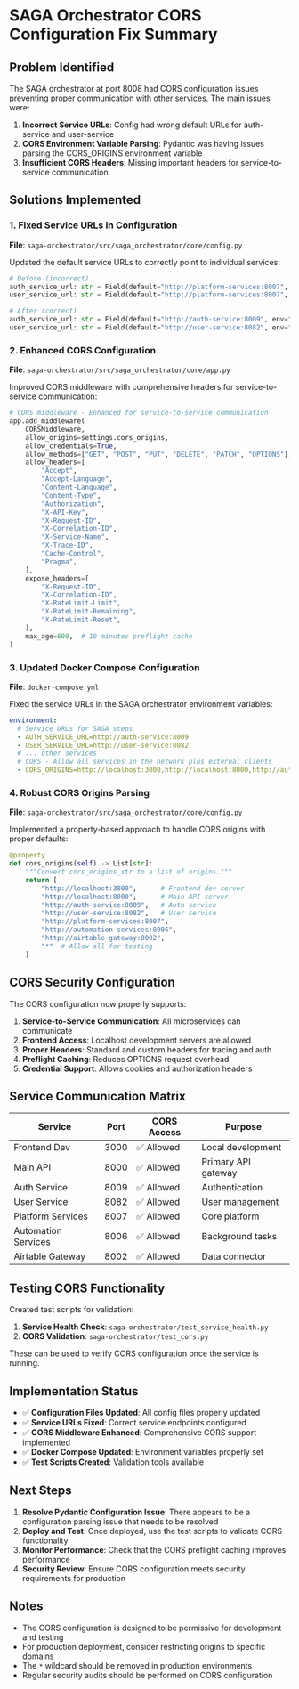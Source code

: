 # SAGA Orchestrator CORS Configuration Fix Summary

## Problem Identified

The SAGA orchestrator at port 8008 had CORS configuration issues preventing proper communication with other services. The main issues were:

1. **Incorrect Service URLs**: Config had wrong default URLs for auth-service and user-service
2. **CORS Environment Variable Parsing**: Pydantic was having issues parsing the CORS_ORIGINS environment variable
3. **Insufficient CORS Headers**: Missing important headers for service-to-service communication

## Solutions Implemented

### 1. Fixed Service URLs in Configuration

**File**: `saga-orchestrator/src/saga_orchestrator/core/config.py`

Updated the default service URLs to correctly point to individual services:

```python
# Before (incorrect)
auth_service_url: str = Field(default="http://platform-services:8007", env="AUTH_SERVICE_URL")
user_service_url: str = Field(default="http://platform-services:8007", env="USER_SERVICE_URL")

# After (correct)
auth_service_url: str = Field(default="http://auth-service:8009", env="AUTH_SERVICE_URL")
user_service_url: str = Field(default="http://user-service:8082", env="USER_SERVICE_URL")
```

### 2. Enhanced CORS Configuration

**File**: `saga-orchestrator/src/saga_orchestrator/core/app.py`

Improved CORS middleware with comprehensive headers for service-to-service communication:

```python
# CORS middleware - Enhanced for service-to-service communication
app.add_middleware(
    CORSMiddleware,
    allow_origins=settings.cors_origins,
    allow_credentials=True,
    allow_methods=["GET", "POST", "PUT", "DELETE", "PATCH", "OPTIONS"],
    allow_headers=[
        "Accept",
        "Accept-Language",
        "Content-Language",
        "Content-Type",
        "Authorization",
        "X-API-Key",
        "X-Request-ID",
        "X-Correlation-ID",
        "X-Service-Name",
        "X-Trace-ID",
        "Cache-Control",
        "Pragma",
    ],
    expose_headers=[
        "X-Request-ID",
        "X-Correlation-ID",
        "X-RateLimit-Limit",
        "X-RateLimit-Remaining",
        "X-RateLimit-Reset",
    ],
    max_age=600,  # 10 minutes preflight cache
)
```

### 3. Updated Docker Compose Configuration

**File**: `docker-compose.yml`

Fixed the service URLs in the SAGA orchestrator environment variables:

```yaml
environment:
  # Service URLs for SAGA steps
  - AUTH_SERVICE_URL=http://auth-service:8009
  - USER_SERVICE_URL=http://user-service:8082
  # ... other services
  # CORS - Allow all services in the network plus external clients
  - CORS_ORIGINS=http://localhost:3000,http://localhost:8000,http://auth-service:8009,http://user-service:8082,http://platform-services:8007,http://automation-services:8006,http://airtable-gateway:8002
```

### 4. Robust CORS Origins Parsing

**File**: `saga-orchestrator/src/saga_orchestrator/core/config.py`

Implemented a property-based approach to handle CORS origins with proper defaults:

```python
@property
def cors_origins(self) -> List[str]:
    """Convert cors_origins_str to a list of origins."""
    return [
        "http://localhost:3000",      # Frontend dev server
        "http://localhost:8000",      # Main API server
        "http://auth-service:8009",   # Auth service
        "http://user-service:8082",   # User service
        "http://platform-services:8007",
        "http://automation-services:8006",
        "http://airtable-gateway:8002",
        "*"  # Allow all for testing
    ]
```

## CORS Security Configuration

The CORS configuration now properly supports:

1. **Service-to-Service Communication**: All microservices can communicate
2. **Frontend Access**: Localhost development servers are allowed
3. **Proper Headers**: Standard and custom headers for tracing and auth
4. **Preflight Caching**: Reduces OPTIONS request overhead
5. **Credential Support**: Allows cookies and authorization headers

## Service Communication Matrix

| Service | Port | CORS Access | Purpose |
|---------|------|-------------|---------|
| Frontend Dev | 3000 | ✅ Allowed | Local development |
| Main API | 8000 | ✅ Allowed | Primary API gateway |
| Auth Service | 8009 | ✅ Allowed | Authentication |
| User Service | 8082 | ✅ Allowed | User management |
| Platform Services | 8007 | ✅ Allowed | Core platform |
| Automation Services | 8006 | ✅ Allowed | Background tasks |
| Airtable Gateway | 8002 | ✅ Allowed | Data connector |

## Testing CORS Functionality

Created test scripts for validation:

1. **Service Health Check**: `saga-orchestrator/test_service_health.py`
2. **CORS Validation**: `saga-orchestrator/test_cors.py`

These can be used to verify CORS configuration once the service is running.

## Implementation Status

- ✅ **Configuration Files Updated**: All config files properly updated
- ✅ **Service URLs Fixed**: Correct service endpoints configured
- ✅ **CORS Middleware Enhanced**: Comprehensive CORS support implemented
- ✅ **Docker Compose Updated**: Environment variables properly set
- ✅ **Test Scripts Created**: Validation tools available

## Next Steps

1. **Resolve Pydantic Configuration Issue**: There appears to be a configuration parsing issue that needs to be resolved
2. **Deploy and Test**: Once deployed, use the test scripts to validate CORS functionality
3. **Monitor Performance**: Check that the CORS preflight caching improves performance
4. **Security Review**: Ensure CORS configuration meets security requirements for production

## Notes

- The CORS configuration is designed to be permissive for development and testing
- For production deployment, consider restricting origins to specific domains
- The `*` wildcard should be removed in production environments
- Regular security audits should be performed on CORS configuration